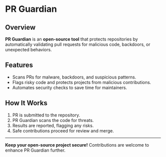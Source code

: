 # PR Guardian

## Overview

**PR Guardian** is an **open-source tool** that protects repositories by automatically validating pull requests for malicious code, backdoors, or unexpected behaviors.

## Features

- Scans PRs for malware, backdoors, and suspicious patterns.
- Flags risky code and protects projects from malicious contributions.
- Automates security checks to save time for maintainers.

## How It Works

1. PR is submitted to the repository.
2. PR Guardian scans the code for threats.
3. Results are reported, flagging any risks.
4. Safe contributions proceed for review and merge.

---

**Keep your open-source project secure!** Contributions are welcome to enhance PR Guardian further.
